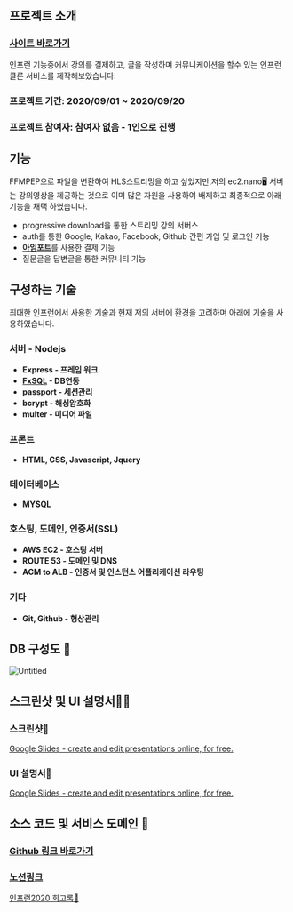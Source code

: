 ## 프로젝트 소개
### [사이트 바로가기](https://www.yeolju.com/)
인프런 기능중에서 강의를 결제하고, 글을 작성하며 커뮤니케이션을 할수 있는  인프런 클론 서비스를 제작해보았습니다.

### 프로젝트 기간: 2020/09/01 ~ 2020/09/20

### 프로젝트 참여자: 참여자 없음 - 1인으로 진행

## 기능

FFMPEP으로 파일을 변환하여 HLS스트리밍을 하고 싶었지만,저의 ec2.nano🖥️ 서버는 강의영상을 제공하는 것으로 이미 많은 자원을 사용하여 배제하고 최종적으로  아래 기능을 채택 하였습니다.

- progressive download을 통한 스트리밍 강의 서버스
- auth를 통한 Google, Kakao, Facebook, Github 간편 가입 및 로그인 기능
- [**아임포트**](https://www.iamport.kr/)를 사용한 결제 기능
- 질문글을 답변글을 통한 커뮤니티 기능

## 구성하는 기술

최대한 인프런에서 사용한 기술과 현재 저의 서버에 환경을 고려하며 아래에 기술을 사용하였습니다.

### 서버 - Nodejs

- **Express - 프레임 워크**
- **[FxSQL](https://github.com/marpple/FxSQL) - DB연동**
- **passport - 세션관리**
- **bcrypt - 해싱암호화**
- **multer - 미디어 파일**

### 프론트

- **HTML, CSS, Javascript, Jquery**

### 데이터베이스

- **MYSQL**

### 호스팅, 도메인, 인증서(SSL)

- **AWS EC2 - 호스팅 서버**
- **ROUTE 53 - 도메인 및 DNS**
- **ACM to ALB - 인증서 및 인스턴스 어플리케이션 라우팅**

### 기타

- **Git, Github - 형상관리**

## DB 구성도 💾
![Untitled](https://user-images.githubusercontent.com/39614239/93670666-0612d980-fad8-11ea-8c96-040821b81d43.png)

## 스크린샷 및 UI 설명서🎑📘

### 스크린샷🎑

[Google Slides - create and edit presentations online, for free.](https://docs.google.com/presentation/d/1X6TrALrvGd0ybIRGESanHU-W5tNQ9MaV5f9F5p4DnSU/edit?usp=sharing)

### UI 설명서📘

[Google Slides - create and edit presentations online, for free.](https://docs.google.com/presentation/d/1XW1d7EOHfH8pO1lEdw4n1Bpg6hgco_l1h95nyEPvjUc/edit?usp=sharing)

## 소스 코드 및 서비스 도메인 🚩

### [Github 링크 바로가기](https://github.com/GomJY/portfolio_inflearn)

### [노션링크](https://www.notion.so/2020-6d07be329fb24f81bf5b510793e9744b) 
[인프런2020 회고록🙏](https://www.notion.so/2020-d09975acd3c7466a98c694660d138dea)

